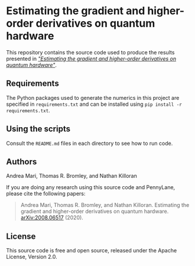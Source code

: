 # Estimating the gradient and higher-order derivatives on quantum hardware

This repository contains the source code used to produce the results presented in
[*"Estimating the gradient and higher-order derivatives on quantum hardware"*](https://arxiv.org/abs/2008.06517).

## Requirements

The Python packages used to generate the numerics in this project are specified in
``requirements.txt`` and can be installed using ``pip install -r requirements.txt``.

## Using the scripts

Consult the ``README.md`` files in each directory to see how to run code.

## Authors

Andrea Mari, Thomas R. Bromley, and Nathan Killoran

If you are doing any research using this source code and PennyLane, please cite the following
papers:

> Andrea Mari, Thomas R. Bromley, and Nathan Killoran. Estimating the gradient and higher-order derivatives on quantum hardware. [arXiv:2008.06517](https://arxiv.org/abs/2008.06517) (2020).

## License

This source code is free and open source, released under the Apache License, Version 2.0.
